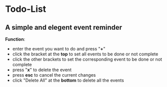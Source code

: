 # Todo-List

## A simple and elegent event reminder

**Function**:
- enter the event you want to do and press "**+**"
- click the bracket at the **top** to set all events to be done or not complete
- click the other brackets to set the corresponding event to be done or not complete
- press "**x**" to delete the event
- press **esc** to cancel the current changes
- click "Delete All" at the **bottom** to delete all the events
